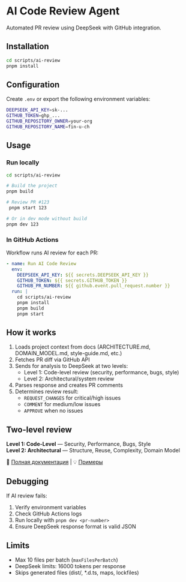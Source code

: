 # AI Code Review Agent

Automated PR review using DeepSeek with GitHub integration.

## Installation

```bash
cd scripts/ai-review
pnpm install
```

## Configuration

Create `.env` or export the following environment variables:

```bash
DEEPSEEK_API_KEY=sk-...
GITHUB_TOKEN=ghp_...
GITHUB_REPOSITORY_OWNER=your-org
GITHUB_REPOSITORY_NAME=fin-u-ch
```

## Usage

### Run locally

```bash
cd scripts/ai-review

# Build the project
pnpm build

# Review PR #123
 pnpm start 123

# Or in dev mode without build
pnpm dev 123
```

### In GitHub Actions

Workflow runs AI review for each PR:

```yaml
- name: Run AI Code Review
  env:
    DEEPSEEK_API_KEY: ${{ secrets.DEEPSEEK_API_KEY }}
    GITHUB_TOKEN: ${{ secrets.GITHUB_TOKEN }}
    GITHUB_PR_NUMBER: ${{ github.event.pull_request.number }}
  run: |
    cd scripts/ai-review
    pnpm install
    pnpm build
    pnpm start
```

## How it works

1. Loads project context from docs (ARCHITECTURE.md, DOMAIN_MODEL.md, style-guide.md, etc.)
2. Fetches PR diff via GitHub API
3. Sends for analysis to DeepSeek at two levels:
   - Level 1: Code-level review (security, performance, bugs, style)
   - Level 2: Architectural/system review
4. Parses response and creates PR comments
5. Determines review result:
   - `REQUEST_CHANGES` for critical/high issues
   - `COMMENT` for medium/low issues
   - `APPROVE` when no issues

## Two-level review

**Level 1: Code-Level** — Security, Performance, Bugs, Style  
**Level 2: Architectural** — Structure, Reuse, Complexity, Domain Model

📖 [Полная документация](../../docs/ai-context/REVIEW_LEVELS.md) | 💡 [Примеры](../../docs/ai-context/REVIEW_EXAMPLE.md)

## Debugging

If AI review fails:

1. Verify environment variables
2. Check GitHub Actions logs
3. Run locally with `pnpm dev <pr-number>`
4. Ensure DeepSeek response format is valid JSON

## Limits

- Max 10 files per batch (`maxFilesPerBatch`)
- DeepSeek limits: 16000 tokens per response
- Skips generated files (dist/, \*.d.ts, maps, lockfiles)
